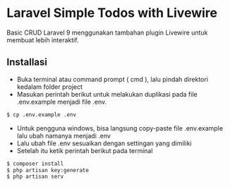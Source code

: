 # Laravel Simple Todos with Livewire
Basic CRUD Laravel 9 menggunakan tambahan plugin Livewire untuk membuat lebih interaktif.


## Installasi
* Buka terminal atau command prompt ( cmd ), lalu pindah direktori kedalam folder project
* Masukan perintah berikut untuk melakukan duplikasi pada file .env.example menjadi file .env.
```bash
$ cp .env.example .env
```
* Untuk pengguna windows, bisa langsung copy-paste file .env.example lalu ubah namanya menjadi .env
* Lalu ubah file .env sesuaikan dengan settingan yang dimiliki
* Setelah itu ketik perintah berikut pada terminal
```bash
$ composer install
$ php artisan key:generate
$ php artisan serv
```

